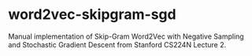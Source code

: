 # word2vec-skipgram-sgd
Manual implementation of Skip-Gram Word2Vec with Negative Sampling and Stochastic Gradient Descent from Stanford CS224N Lecture 2.
